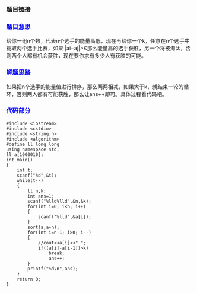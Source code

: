 ### [题目链接](http://acm.hdu.edu.cn/showproblem.php?pid=6095)

### <font color=blue>**题目意思**</font>
给你一组n个数，代表n个选手的能量高低，现在再给你一个k，任意在n个选手中挑取两个选手比赛，如果 |ai−aj|>K那么能量高的选手获胜，另一个将被淘汰，否则两个人都有机会获胜，现在要你求有多少人有获胜的可能。

### <font color=blue>**解题思路**</font>
如果把n个选手的能量值进行排序，那么两两相减，如果大于k，就结束一轮的循环，否则两人都有可能获胜，那么让ans++即可。具体过程看代码吧。

### <font color=blue>**代码部分**</font>

```
#include <iostream>
#include <cstdio>
#include <string.h>
#include <algorithm>
#define ll long long
using namespace std;
ll a[1000010];
int main()
{
    int t;
    scanf("%d",&t);
    while(t--)
    {
        ll n,k;
        int ans=1;
        scanf("%lld%lld",&n,&k);
        for(int i=0; i<n; i++)
        {
            scanf("%lld",&a[i]);
        }
        sort(a,a+n);
        for(int i=n-1; i>0; i--)
        {
            //cout<<a[i]<<" ";
            if((a[i]-a[i-1])>k)
                break;
                ans++;
        }
        printf("%d\n",ans);
    }
    return 0;
}
```